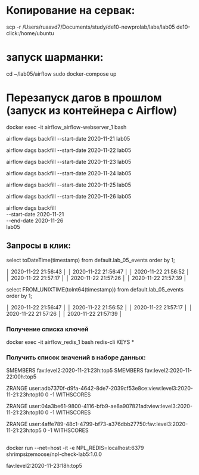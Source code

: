 # Копирование на сервак:
scp -r /Users/ruaavd7/Documents/study/de10-newprolab/labs/lab05 de10-click:/home/ubuntu

# запуск шарманки:
cd ~/lab05/airflow
sudo docker-compose up

# Перезапуск дагов в прошлом (запуск из контейнера с Airflow)
docker exec -it airflow_airflow-webserver_1 bash


airflow dags backfill --start-date 2020-11-21 lab05

airflow dags backfill --start-date 2020-11-22 lab05

airflow dags backfill --start-date 2020-11-23 lab05

airflow dags backfill --start-date 2020-11-24 lab05

airflow dags backfill --start-date 2020-11-25 lab05

airflow dags backfill --start-date 2020-11-26 lab05



airflow dags backfill \
    --start-date 2020-11-21 \
    --end-date 2020-11-26 \
    lab05

## Запросы в клик:
select toDateTime(timestamp) from default.lab_05_events order by 1;

│   2020-11-22 21:56:43 │
│   2020-11-22 21:56:47 │
│   2020-11-22 21:56:52 │
│   2020-11-22 21:57:17 │
│   2020-11-22 21:57:26 │
│   2020-11-22 21:57:39 │


select FROM_UNIXTIME(toInt64(timestamp)) from default.lab_05_events order by 1;

│               2020-11-22 21:56:47 │
│               2020-11-22 21:56:52 │
│               2020-11-22 21:57:17 │
│               2020-11-22 21:57:26 │
│               2020-11-22 21:57:39 │

### Получение списка ключей 
docker exec -it airflow_redis_1 bash
redis-cli
KEYS *

### Получить список значений в наборе данных:
SMEMBERS fav:level2:2020-11-21:23h:top5
SMEMBERS fav:level2:2020-11-22:00h:top5


ZRANGE user:adb7370f-d9fa-4642-8de7-2039cf53e8ce:view:level3:2020-11-21:23h:top10 0 -1 WITHSCORES

ZRANGE user:04a3be61-9800-4116-bfb9-ae8a907821ad:view:level3:2020-11-21:23h:top10 0 -1 WITHSCORES

ZRANGE user:4affe789-48c1-4799-bf73-a376dbb27750:fav:level3:2020-11-21:23h:top5 0 -1 WITHSCORES




## 
docker run --net=host -it -e NPL_REDIS=localhost:6379 shrimpsizemoose/npl-check-lab5:1.0.0



fav:level2:2020-11-23:18h:top5

